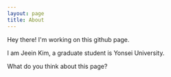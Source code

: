 ```yaml
---
layout: page
title: About
---
```


<p class="message">
  Hey there! I'm working on this github page.
</p>

I am Jeein Kim, a graduate student is Yonsei University. 

What do you think about this page?
